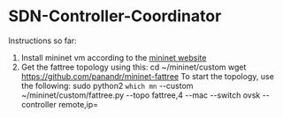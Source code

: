 # SDN-Controller-Coordinator
Instructions so far:
1. Install mininet vm according to the [mininet website](http://mininet.org/download/#option-1-mininet-vm-installation-easy-recommended)
2. Get the fattree topology using this:
    cd ~/mininet/custom
    wget https://github.com/panandr/mininet-fattree
To start the topology, use the following:
sudo python2  `which mn` --custom ~/mininet/custom/fattree.py --topo fattree,4 --mac --switch ovsk --controller remote,ip=<insert ip here>
